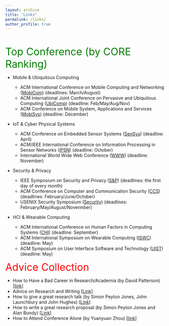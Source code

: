 ```yaml
---
layout: archive
title: "Links"
permalink: /links/
author_profile: true
---
```

<br/>

<font size="6" color="green">Top Conference (by CORE Ranking)</font>

- Mobile & Ubiquitous Computing
	- ACM International Conference on Mobile Computing and Networking ([MobiCom](http://portal.core.edu.au/conf-ranks/27/)) (deadlines: March/August)
	- ACM International Joint Conference on Pervasive and Ubiquitous Computing ([UbiComp](http://portal.core.edu.au/conf-ranks/1825/)) (deadline: Feb/May/Aug/Nov)
	- ACM Conference on Mobile System, Applications and Services ([MobiSys](http://portal.core.edu.au/conf-ranks/45/)) (deadline: December)

- IoT & Cyber Physical Systems
	- ACM Conference on Embedded Sensor Systems ([SenSys](http://portal.core.edu.au/conf-ranks/15/)) (deadline: April)
	- ACM/IEEE International Conference on Information Processing in Sensor Networks ([IPSN](http://portal.core.edu.au/conf-ranks/823/)) (deadline: October)
	- International World Wide Web Conference ([WWW](http://portal.core.edu.au/conf-ranks/1548/)) (deadline: November)

- Security & Privacy
	- IEEE Symposium on Security and Privacy ([S&P](http://portal.core.edu.au/conf-ranks/750/)) (deadlines: the first day of every month)
	- ACM Conference on Computer and Communication Security ([CCS](http://portal.core.edu.au/conf-ranks/12/)) (deadlines: February/June/October)
  	- USENIX Security Symposium ([Security](http://portal.core.edu.au/conf-ranks/1841/)) (deadlines: February/May/August/Novermber)

- HCI & Wearable Computing
	- ACM International Conference on Human Factors in Computing Systems ([CHI](http://portal.core.edu.au/conf-ranks/1053/)) (deadline: September)
	- ACM International Symposium on Wearable Computing ([ISWC](http://portal.core.edu.au/conf-ranks/708/)) (deadline: May)
	- ACM Symposium on User Interface Software and Technology ([UIST](http://portal.core.edu.au/conf-ranks/66/)) (deadline: May)


<font size="6" color="red"> Advice Collection </font>

 - How to Have a Bad Career in Research/Academia (by David Patterson) [[link](https://www.youtube.com/watch?v=Rn1w4MRHIhc)]
 - Advice on Research and Writing [[Link](http://www.cs.cmu.edu/afs/cs.cmu.edu/user/mleone/web/how-to.html)]
 - How to give a great research talk (by Simon Peyton Jones, John Launchbury and John Hughes) [[Link](https://www.microsoft.com/en-us/research/academic-program/give-great-research-talk/)]
 - How to write a great research proposal (by Simon Peyton Jones and Alan Bundy) [[Link](https://www.microsoft.com/en-us/research/academic-program/how-to-write-a-great-research-proposal/)]
 - How to Attend Conference Alone (by Yuanyuan Zhou) [[link](https://whova.com/blog/7-tips-for-attending-a-conference-alone-and-having-a-good-time-blog/)]


